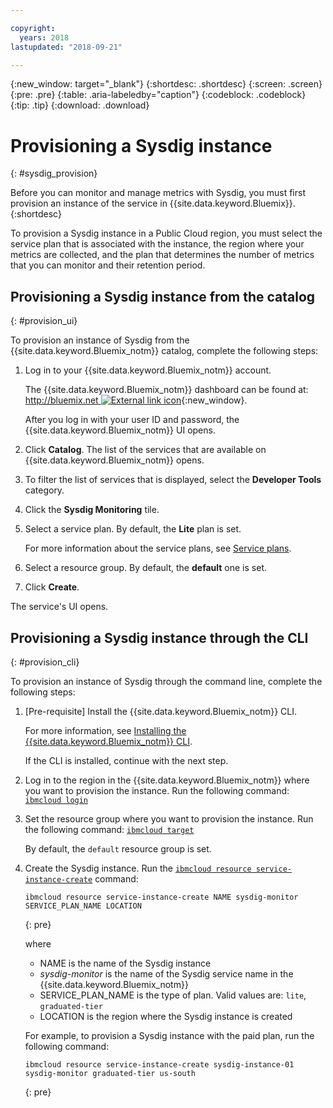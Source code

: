 ```yaml
---

copyright:
  years: 2018
lastupdated: "2018-09-21"

---
```


{:new_window: target="_blank"}
{:shortdesc: .shortdesc}
{:screen: .screen}
{:pre: .pre}
{:table: .aria-labeledby="caption"}
{:codeblock: .codeblock}
{:tip: .tip}
{:download: .download}

# Provisioning a Sysdig instance
{: #sysdig_provision}

Before you can monitor and manage metrics with Sysdig, you must first provision an instance of the service in {{site.data.keyword.Bluemix}}.
{:shortdesc}

To provision a Sysdig instance in a Public Cloud region, you must select the service plan that is associated with the instance, the region where your metrics are collected, and the plan that determines the number of metrics that you can monitor and their retention period.



## Provisioning a Sysdig instance from the catalog
{: #provision_ui}

To provision an instance of Sysdig from the {{site.data.keyword.Bluemix_notm}} catalog, complete the following steps:

1. Log in to your {{site.data.keyword.Bluemix_notm}} account.

    The {{site.data.keyword.Bluemix_notm}} dashboard can be found at: [http://bluemix.net ![External link icon](../../../icons/launch-glyph.svg "External link icon")](http://bluemix.net){:new_window}.

	After you log in with your user ID and password, the {{site.data.keyword.Bluemix_notm}} UI opens.

2. Click **Catalog**. The list of the services that are available on {{site.data.keyword.Bluemix_notm}} opens.

3. To filter the list of services that is displayed, select the **Developer Tools** category.

4. Click the **Sysdig Monitoring** tile.

5. Select a service plan. By default, the **Lite** plan is set.

    For more information about the service plans, see [Service plans](/docs/services/.....).

6. Select a resource group. By default, the **default** one is set.

7. Click **Create**.

The service's UI opens.



## Provisioning a Sysdig instance through the CLI
{: #provision_cli}

To provision an instance of Sysdig through the command line, complete the following steps:

1. [Pre-requisite] Install the {{site.data.keyword.Bluemix_notm}} CLI.

   For more information, see [Installing the {{site.data.keyword.Bluemix_notm}} CLI](/docs/cli/index.html#overview).

   If the CLI is installed, continue with the next step.

2. Log in to the region in the {{site.data.keyword.Bluemix_notm}} where you want to provision the instance. Run the following command: [`ibmcloud login`](/docs/cli/reference/ibmcloud/bx_cli.html#ibmcloud_login)

3. Set the resource group where you want to provision the instance. Run the following command: [`ibmcloud target`](/docs/cli/reference/ibmcloud/bx_cli.html#ibmcloud_target)

    By default, the `default` resource group is set.

4. Create the Sysdig instance. Run the [`ibmcloud resource service-instance-create`](/docs/cli/reference/ibmcloud/cli_resource_group.html#ibmcloud_resource_service_instance_create) command:

    ```
    ibmcloud resource service-instance-create NAME sysdig-monitor SERVICE_PLAN_NAME LOCATION
    ```
    {: pre}

    where

    * NAME is the name of the Sysdig instance
    * *sysdig-monitor* is the name of the Sysdig service name in the {{site.data.keyword.Bluemix_notm}}
    * SERVICE_PLAN_NAME is the type of plan. Valid values are: `lite`, `graduated-tier`
    * LOCATION is the region where the Sysdig instance is created

    For example, to provision a Sysdig instance with the paid plan, run the following command:

    ```
    ibmcloud resource service-instance-create sysdig-instance-01 sysdig-monitor graduated-tier us-south
    ```
    {: pre}

